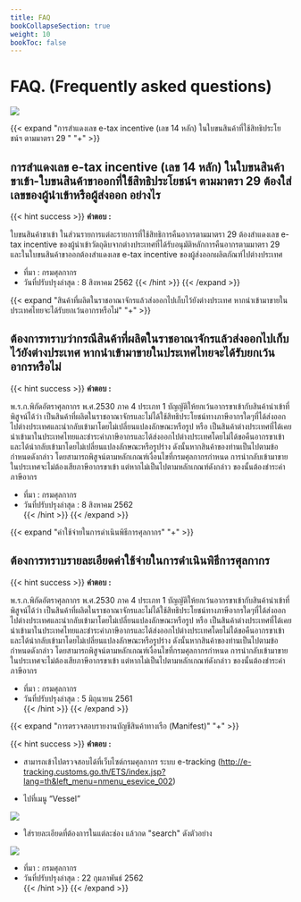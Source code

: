 ```yaml
---
title: FAQ
bookCollapseSection: true
weight: 10
bookToc: false
---
```


FAQ. (Frequently asked questions)
=====

![](http://www.taladtool.com/wp-content/uploads/2018/02/faq.png)

{{< expand "การสำแดงเลข e-tax incentive (เลข 14 หลัก) ในใบขนสินค้าที่ใช้สิทธิประโยชน์ฯ ตามมาตรา 29 " "+" >}}

## การสำแดงเลข e-tax incentive (เลข 14 หลัก) ในใบขนสินค้าขาเข้า-ใบขนสินค้าขาออกที่ใช้สิทธิประโยชน์ฯ ตามมาตรา 29 ต้องใส่เลขของผู้นำเข้าหรือผู้ส่งออก อย่างไร

{{< hint success >}}
**คำตอบ :**  

 ใบขนสินค้าขาเข้า ในส่วนรายการแต่ละรายการที่ใช้สิทธิการคืนอากรตามมาตรา 29   ต้องสำแดงเลข e-tax incentive ของผู้นำเข้าวัตถุดิบจากต่างประเทศที่ได้รับอนุมัติหลักการคืนอากรตามมาตรา 29  และในใบขนสินค้าขาออกต้องสำแดงเลข e-tax incentive ของผู้ส่งออกผลิตภัณฑ์ไปต่างประเทศ

- ที่มา : กรมศุลกากร  
- วันที่ปรับปรุงล่าสุด : 8 สิงหาคม 2562 
 {{< /hint >}}
{{< /expand >}}


{{< expand "สินค้าที่ผลิตในราชอาณาจักรแล้วส่งออกไปเก็บไว้ยังต่างประเทศ หากนำเข้ามาขายในประเทศไทยจะได้รับยกเว้นอากรหรือไม่" "+" >}}

## ต้องการทราบว่ากรณีสินค้าที่ผลิตในราชอาณาจักรแล้วส่งออกไปเก็บไว้ยังต่างประเทศ หากนำเข้ามาขายในประเทศไทยจะได้รับยกเว้นอากรหรือไม่

{{< hint success >}}
**คำตอบ :**  

 พ.ร.ก.พิกัดอัตราศุลกากร พ.ศ.2530 ภาค 4 ประเภท 1  บัญญัติให้ยกเว้นอากรขาเข้ากับสินค้านำเข้าที่พิสูจน์ได้ว่า  เป็นสินค้าที่ผลิตในราชอาณาจักรและไม่ได้ใช้สิทธิประโยชน์ทางภาษีอากรใดๆที่ได้ส่งออกไปต่างประเทศและนำกลับเข้ามาโดยไม่เปลี่ยนแปลงลักษณะหรือรูป    หรือ เป็นสินค้าต่างประเทศที่ได้เคยนำเข้ามาในประเทศไทยและชำระค่าภาษีอากรและได้ส่งออกไปต่างประเทศโดยไม่ได้ขอคืนอากรขาเข้า    และได้นำกลับเข้ามาโดยไม่เปลี่ยนแปลงลักษณะหรือรูปร่าง     ดังนั้นหากสินค้าของท่านเป็นไปตามข้อกำหนดดังกล่าว โดยสามารถพิสูจน์ตามหลักเกณฑ์เงื่อนไขที่กรมศุลกากรกำหนด    การนำกลับเข้ามาขายในประเทศจะไม่ต้องเสียภาษีอากรขาเข้า  แต่หากไม่เป็นไปตามหลักเกณฑ์ดังกล่าว  ของนั้นต้องชำระค่าภาษีอากร

- ที่มา : กรมศุลกากร  
- วันที่ปรับปรุงล่าสุด : 8 สิงหาคม 2562  
 {{< /hint >}}
{{< /expand >}}

{{< expand "ค่าใช้จ่ายในการดำเนินพิธีการศุลกากร" "+" >}}

## ต้องการทราบรายละเอียดค่าใช้จ่ายในการดำเนินพิธีการศุลกากร

{{< hint success >}}
**คำตอบ :**  

 พ.ร.ก.พิกัดอัตราศุลกากร พ.ศ.2530 ภาค 4 ประเภท 1  บัญญัติให้ยกเว้นอากรขาเข้ากับสินค้านำเข้าที่พิสูจน์ได้ว่า  เป็นสินค้าที่ผลิตในราชอาณาจักรและไม่ได้ใช้สิทธิประโยชน์ทางภาษีอากรใดๆที่ได้ส่งออกไปต่างประเทศและนำกลับเข้ามาโดยไม่เปลี่ยนแปลงลักษณะหรือรูป    หรือ เป็นสินค้าต่างประเทศที่ได้เคยนำเข้ามาในประเทศไทยและชำระค่าภาษีอากรและได้ส่งออกไปต่างประเทศโดยไม่ได้ขอคืนอากรขาเข้า    และได้นำกลับเข้ามาโดยไม่เปลี่ยนแปลงลักษณะหรือรูปร่าง     ดังนั้นหากสินค้าของท่านเป็นไปตามข้อกำหนดดังกล่าว โดยสามารถพิสูจน์ตามหลักเกณฑ์เงื่อนไขที่กรมศุลกากรกำหนด    การนำกลับเข้ามาขายในประเทศจะไม่ต้องเสียภาษีอากรขาเข้า  แต่หากไม่เป็นไปตามหลักเกณฑ์ดังกล่าว  ของนั้นต้องชำระค่าภาษีอากร

- ที่มา : กรมศุลกากร  
- วันที่ปรับปรุงล่าสุด : 5 มิถุนายน 2561  
{{< /hint >}}
{{< /expand >}}



{{< expand "การตรวจสอบรายงานบัญชีสินค้าทางเรือ (Manifest)" "+" >}}



{{< hint success >}}
**คำตอบ :**  

- สามารถเข้าไปตรวจสอบได้ที่เว็บไซต์กรมศุลกากร ระบบ e-tracking (http://e-tracking.customs.go.th/ETS/index.jsp?lang=th&left_menu=nmenu_esevice_002) 


- ไปที่เมนู “Vessel” 

![](http://www.customs.go.th/data_files/d721caa2f91b95a3f4b7b3481cd936a7.png)


- ใส่รายละเอียดที่ต้องการในแต่ละช่อง แล้วกด "search" ดังตัวอย่าง

![](http://www.customs.go.th/data_files/a4f2ceed545fdaa744bfabcaa5c165ad.png)

- ที่มา : กรมศุลกากร  
- วันที่ปรับปรุงล่าสุด : 22 กุมภาพันธ์ 2562  
{{< /hint >}}
{{< /expand >}}